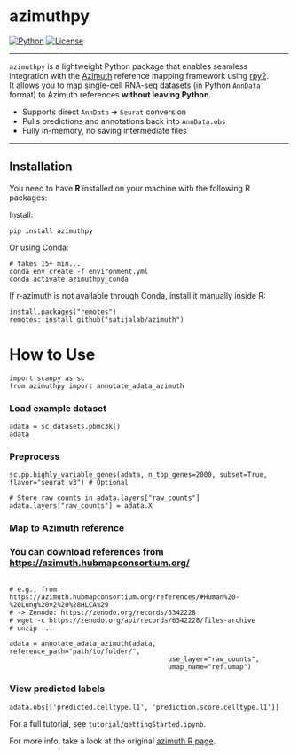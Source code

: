 # azimuthpy

[![Python](https://img.shields.io/badge/Python-3.8+-blue.svg)](https://www.python.org/)
[![License](https://img.shields.io/badge/license-MIT-green.svg)](LICENSE)

---

`azimuthpy` is a lightweight Python package that enables seamless integration with the [Azimuth](https://azimuth.hubmapconsortium.org/) reference mapping framework using [rpy2](https://rpy2.github.io/).  
It allows you to map single-cell RNA-seq datasets (in Python `AnnData` format) to Azimuth references **without leaving Python**.

- Supports direct `AnnData` ➔ `Seurat` conversion
- Pulls predictions and annotations back into `AnnData.obs`
- Fully in-memory, no saving intermediate files

---

## Installation

You need to have **R** installed on your machine with the following R packages:

Install:

```
pip install azimuthpy
```


Or using Conda:

```
# takes 15+ min...
conda env create -f environment.yml
conda activate azimuthpy_conda
```

If r-azimuth is not available through Conda, install it manually inside R:

```
install.packages("remotes")
remotes::install_github("satijalab/azimuth")
```

# How to Use

```
import scanpy as sc
from azimuthpy import annotate_adata_azimuth
```

### Load example dataset
```
adata = sc.datasets.pbmc3k()
adata
```
### Preprocess
```
sc.pp.highly_variable_genes(adata, n_top_genes=2000, subset=True, flavor="seurat_v3") # Optional

# Store raw counts in adata.layers["raw_counts"]
adata.layers["raw_counts"] = adata.X

```
### Map to Azimuth reference

### You can download references from https://azimuth.hubmapconsortium.org/


```

# e.g., from https://azimuth.hubmapconsortium.org/references/#Human%20-%20Lung%20v2%20%28HLCA%29
# -> Zenodo: https://zenodo.org/records/6342228
# wget -c https://zenodo.org/api/records/6342228/files-archive
# unzip ...

adata = annotate_adata_azimuth(adata, reference_path="path/to/folder/",
                                        use_layer="raw_counts",
                                        umap_name="ref.umap")
```

### View predicted labels
```
adata.obs[['predicted.celltype.l1', 'prediction.score.celltype.l1']]
```

For a full tutorial, see `tutorial/gettingStarted.ipynb`.

For more info, take a look at the original [azimuth R page](https://github.com/satijalab/azimuth).

















